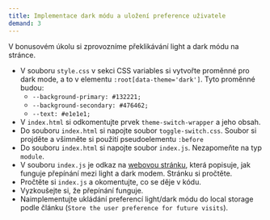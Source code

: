 ```yaml
---
title: Implementace dark módu a uložení preference uživatele
demand: 3
---
```


V bonusovém úkolu si zprovozníme překlikávání light a dark módu na stránce.

- V souboru  `style.css` v sekci CSS variables si vytvořte proměnné pro dark mode, a to v elementu `:root[data-theme='dark']`. Tyto proměnné budou:
  - `--background-primary: #132221;`
  - `--background-secondary: #476462;`
  - `--text: #e1e1e1;`
- V `index.html` si odkomentujte prvek `theme-switch-wrapper` a jeho obsah.  
- Do souboru `index.html` si napojte soubor `toggle-switch.css`. Soubor si projděte a všimněte si použití pseudoelementu `:before`
- Do souboru `index.html` si napojte soubor `index.js`. Nezapomeňte na typ `module`.
- V souboru `index.js` je odkaz na [webovou stránku](https://dev.to/ananyaneogi/create-a-dark-light-mode-switch-with-css-variables-34l8), která popisuje, jak funguje přepínání mezi light a dark modem. Stránku si pročtěte.
- Pročtěte si `index.js` a okomentujte, co se děje v kódu.
- Vyzkoušejte si, že přepínání funguje.
- Naimplementujte ukládání preferencí light/dark módu do local storage podle článku (`Store the user preference for future visits`).
